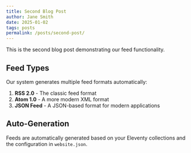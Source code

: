 ```yaml
---
title: Second Blog Post
author: Jane Smith
date: 2025-01-02
tags: posts
permalink: /posts/second-post/
---
```


This is the second blog post demonstrating our feed functionality.

## Feed Types

Our system generates multiple feed formats automatically:

1. **RSS 2.0** - The classic feed format
2. **Atom 1.0** - A more modern XML format
3. **JSON Feed** - A JSON-based format for modern applications

## Auto-Generation

Feeds are automatically generated based on your Eleventy collections and the configuration in `website.json`.